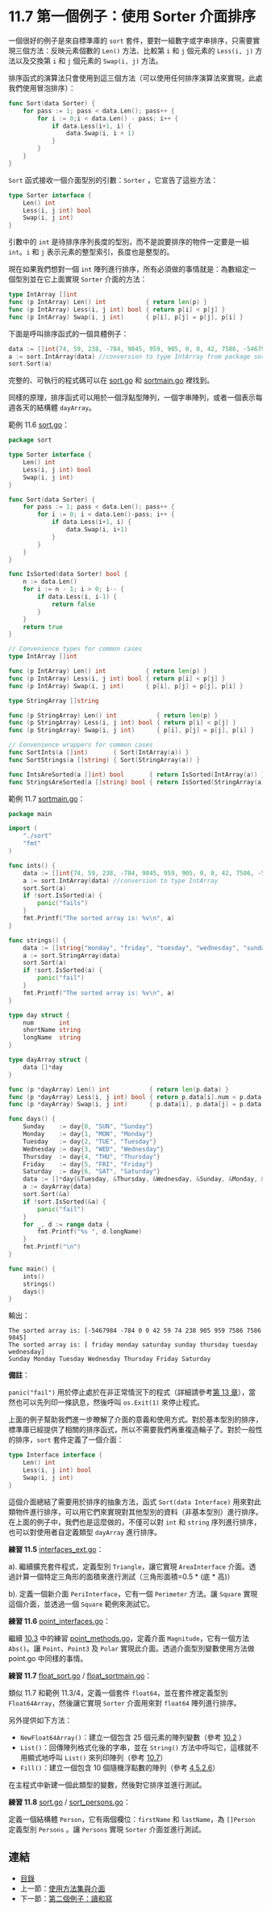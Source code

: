 # 11.7 第一個例子：使用 Sorter 介面排序

一個很好的例子是來自標準庫的 `sort` 套件，要對一組數字或字串排序，只需要實現三個方法：反映元素個數的 `Len()` 方法、比較第 `i` 和 `j` 個元素的 `Less(i, j)` 方法以及交換第 `i` 和 `j` 個元素的 `Swap(i, j)` 方法。

排序函式的演算法只會使用到這三個方法（可以使用任何排序演算法來實現，此處我們使用冒泡排序）：

```go
func Sort(data Sorter) {
    for pass := 1; pass < data.Len(); pass++ {
        for i := 0;i < data.Len() - pass; i++ {
            if data.Less(i+1, i) {
                data.Swap(i, i + 1)
            }
        }
    }
}
```

`Sort` 函式接收一個介面型別的引數：`Sorter` ，它宣告了這些方法：

```go
type Sorter interface {
    Len() int
    Less(i, j int) bool
    Swap(i, j int)
}
```

引數中的 `int` 是待排序序列長度的型別，而不是說要排序的物件一定要是一組 `int`。`i` 和 `j` 表示元素的整型索引，長度也是整型的。

現在如果我們想對一個 `int` 陣列進行排序，所有必須做的事情就是：為數組定一個型別並在它上面實現 `Sorter` 介面的方法：

```go
type IntArray []int
func (p IntArray) Len() int           { return len(p) }
func (p IntArray) Less(i, j int) bool { return p[i] < p[j] }
func (p IntArray) Swap(i, j int)      { p[i], p[j] = p[j], p[i] }
```

下面是呼叫排序函式的一個具體例子：

```go
data := []int{74, 59, 238, -784, 9845, 959, 905, 0, 0, 42, 7586, -5467984, 7586}
a := sort.IntArray(data) //conversion to type IntArray from package sort
sort.Sort(a)
```

完整的、可執行的程式碼可以在 [sort.go](examples/chapter_11/sort/sort.go) 和 [sortmain.go](examples/chapter_11/sortmain.go) 裡找到。

同樣的原理，排序函式可以用於一個浮點型陣列，一個字串陣列，或者一個表示每週各天的結構體 `dayArray`。

範例 11.6 [sort.go](examples/chapter_11/sort/sort.go)：

```go
package sort

type Sorter interface {
	Len() int
	Less(i, j int) bool
	Swap(i, j int)
}

func Sort(data Sorter) {
	for pass := 1; pass < data.Len(); pass++ {
		for i := 0; i < data.Len()-pass; i++ {
			if data.Less(i+1, i) {
				data.Swap(i, i+1)
			}
		}
	}
}

func IsSorted(data Sorter) bool {
	n := data.Len()
	for i := n - 1; i > 0; i-- {
		if data.Less(i, i-1) {
			return false
		}
	}
	return true
}

// Convenience types for common cases
type IntArray []int

func (p IntArray) Len() int           { return len(p) }
func (p IntArray) Less(i, j int) bool { return p[i] < p[j] }
func (p IntArray) Swap(i, j int)      { p[i], p[j] = p[j], p[i] }

type StringArray []string

func (p StringArray) Len() int           { return len(p) }
func (p StringArray) Less(i, j int) bool { return p[i] < p[j] }
func (p StringArray) Swap(i, j int)      { p[i], p[j] = p[j], p[i] }

// Convenience wrappers for common cases
func SortInts(a []int)       { Sort(IntArray(a)) }
func SortStrings(a []string) { Sort(StringArray(a)) }

func IntsAreSorted(a []int) bool       { return IsSorted(IntArray(a)) }
func StringsAreSorted(a []string) bool { return IsSorted(StringArray(a)) }
```

範例 11.7 [sortmain.go](examples/chapter_11/sortmain.go)：

```go
package main

import (
	"./sort"
	"fmt"
)

func ints() {
	data := []int{74, 59, 238, -784, 9845, 959, 905, 0, 0, 42, 7586, -5467984, 7586}
	a := sort.IntArray(data) //conversion to type IntArray
	sort.Sort(a)
	if !sort.IsSorted(a) {
		panic("fails")
	}
	fmt.Printf("The sorted array is: %v\n", a)
}

func strings() {
	data := []string{"monday", "friday", "tuesday", "wednesday", "sunday", "thursday", "", "saturday"}
	a := sort.StringArray(data)
	sort.Sort(a)
	if !sort.IsSorted(a) {
		panic("fail")
	}
	fmt.Printf("The sorted array is: %v\n", a)
}

type day struct {
	num       int
	shortName string
	longName  string
}

type dayArray struct {
	data []*day
}

func (p *dayArray) Len() int           { return len(p.data) }
func (p *dayArray) Less(i, j int) bool { return p.data[i].num < p.data[j].num }
func (p *dayArray) Swap(i, j int)      { p.data[i], p.data[j] = p.data[j], p.data[i] }

func days() {
	Sunday    := day{0, "SUN", "Sunday"}
	Monday    := day{1, "MON", "Monday"}
	Tuesday   := day{2, "TUE", "Tuesday"}
	Wednesday := day{3, "WED", "Wednesday"}
	Thursday  := day{4, "THU", "Thursday"}
	Friday    := day{5, "FRI", "Friday"}
	Saturday  := day{6, "SAT", "Saturday"}
	data := []*day{&Tuesday, &Thursday, &Wednesday, &Sunday, &Monday, &Friday, &Saturday}
	a := dayArray{data}
	sort.Sort(&a)
	if !sort.IsSorted(&a) {
		panic("fail")
	}
	for _, d := range data {
		fmt.Printf("%s ", d.longName)
	}
	fmt.Printf("\n")
}

func main() {
	ints()
	strings()
	days()
}
```

輸出：

    The sorted array is: [-5467984 -784 0 0 42 59 74 238 905 959 7586 7586 9845]
    The sorted array is: [ friday monday saturday sunday thursday tuesday wednesday]
    Sunday Monday Tuesday Wednesday Thursday Friday Saturday 

**備註**：

`panic("fail")` 用於停止處於在非正常情況下的程式（詳細請參考[第 13 章](13.0.md)），當然也可以先列印一條訊息，然後呼叫 `os.Exit(1)` 來停止程式。

上面的例子幫助我們進一步瞭解了介面的意義和使用方式。對於基本型別的排序，標準庫已經提供了相關的排序函式，所以不需要我們再重複造輪子了。對於一般性的排序，`sort` 套件定義了一個介面：

```go
type Interface interface {
	Len() int
	Less(i, j int) bool
	Swap(i, j int)
}
```

這個介面總結了需要用於排序的抽象方法，函式 `Sort(data Interface)` 用來對此類物件進行排序，可以用它們來實現對其他型別的資料（非基本型別）進行排序。在上面的例子中，我們也是這麼做的，不僅可以對 `int` 和 `string` 序列進行排序，也可以對使用者自定義類型 `dayArray` 進行排序。

**練習 11.5** [interfaces_ext.go](exercises/chapter_11/interfaces_ext.go)：

a). 繼續擴充套件程式，定義型別 `Triangle`，讓它實現 `AreaInterface` 介面。透過計算一個特定三角形的面積來進行測試（三角形面積=0.5 * (底 * 高)）

b). 定義一個新介面 `PeriInterface`，它有一個 `Perimeter` 方法。讓 `Square` 實現這個介面，並透過一個 `Square` 範例來測試它。

**練習 11.6** [point_interfaces.go](exercises/chapter_11/point_interfaces.go)：

繼續 [10.3](10.3.md) 中的練習 [point_methods.go](exercises/chapter_10/point_methods.go)，定義介面 `Magnitude`，它有一個方法 `Abs()`。讓 `Point`、`Point3` 及 `Polar` 實現此介面。透過介面型別變數使用方法做 point.go 中同樣的事情。

**練習 11.7** [float_sort.go](exercises/chapter_11/float_sort.go) / [float_sortmain.go](exercises/chapter_11/float_sortmain.go)：

類似 11.7 和範例 11.3/4，定義一個套件 `float64`，並在套件裡定義型別 `Float64Array`，然後讓它實現 `Sorter` 介面用來對 `float64` 陣列進行排序。

另外提供如下方法：

- `NewFloat64Array()`：建立一個包含 25 個元素的陣列變數（參考 [10.2](10.2.md) ）
- `List()`：回傳陣列格式化後的字串，並在 `String()` 方法中呼叫它，這樣就不用顯式地呼叫 `List()` 來列印陣列（參考 [10.7](10.7.md)）
- `Fill()`：建立一個包含 10 個隨機浮點數的陣列（參考 [4.5.2.6](04.5.md)）

在主程式中新建一個此類型的變數，然後對它排序並進行測試。

**練習 11.8** [sort.go](exercises/chapter_11/sort/sort.go) / [sort_persons.go](exercises/chapter_11/sort_persons.go)：

定義一個結構體 `Person`，它有兩個欄位：`firstName` 和 `lastName`，為 `[]Person` 定義型別 `Persons` 。讓 `Persons` 實現 `Sorter` 介面並進行測試。

## 連結

- [目錄](directory.md)
- 上一節：[使用方法集與介面](11.6.md)
- 下一節：[第二個例子：讀和寫](11.8.md)
